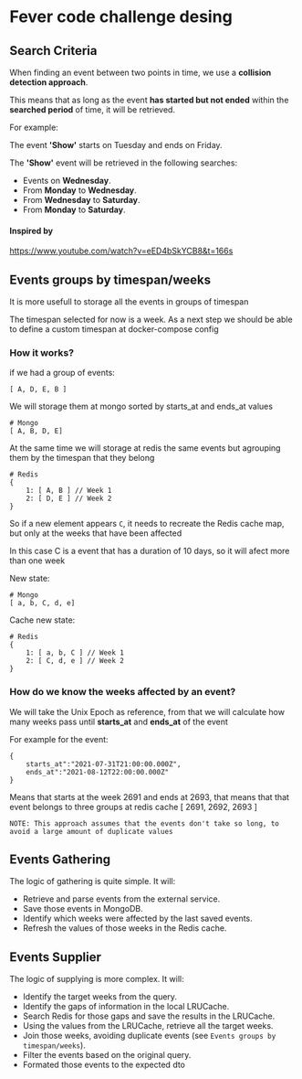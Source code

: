 # Fever code challenge desing

## Search Criteria

When finding an event between two points in time, we use a **collision detection approach**.

This means that as long as the event **has started but not ended** within the **searched period** of time, it will be retrieved.

For example:

The event **'Show'** starts on Tuesday and ends on Friday.

The **'Show'** event will be retrieved in the following searches:

* Events on **Wednesday**.
* From **Monday** to **Wednesday**.
* From **Wednesday** to **Saturday**.
* From **Monday** to **Saturday**.


#### Inspired by
https://www.youtube.com/watch?v=eED4bSkYCB8&t=166s



## Events groups by timespan/weeks

It is more usefull to storage all the events in groups of timespan

The timespan selected for now is a week. As a next step we should be able to define a custom timespan at docker-compose config

### How it works?

if we had a group of events:

	[ A, D, E, B ]

We will storage them at mongo sorted by starts_at and ends_at values

	# Mongo
	[ A, B, D, E]

At the same time we will storage at redis the same events but agrouping them by the timespan that they belong

	# Redis
	{
		1: [ A, B ] // Week 1
		2: [ D, E ] // Week 2
	}

So if a new element appears `C`, it needs to recreate the Redis cache map, but only at the weeks that have been affected

In this case C is a event that has a duration of 10 days, so it will afect more than one week

New state:

	# Mongo
	[ a, b, C, d, e]

Cache new state:

	# Redis
	{
		1: [ a, b, C ] // Week 1
		2: [ C, d, e ] // Week 2
	}

### How do we know the weeks affected by an event?

We will take the Unix Epoch as reference, from that we will calculate how many weeks pass until **starts_at** and **ends_at** of the event

For example for the event:

	{
		starts_at":"2021-07-31T21:00:00.000Z",
		ends_at":"2021-08-12T22:00:00.000Z"
	}

Means that starts at the week 2691 and ends at 2693, that means that that event belongs to three groups at redis cache [ 2691, 2692, 2693 ]

	NOTE: This approach assumes that the events don't take so long, to avoid a large amount of duplicate values

## Events Gathering

The logic of gathering is quite simple. It will:

* Retrieve and parse events from the external service.
* Save those events in MongoDB.
* Identify which weeks were affected by the last saved events.
* Refresh the values of those weeks in the Redis cache.

## Events Supplier

The logic of supplying is more complex. It will:

* Identify the target weeks from the query.
* Identify the gaps of information in the local LRUCache.
* Search Redis for those gaps and save the results in the LRUCache.
* Using the values from the LRUCache, retrieve all the target weeks.
* Join those weeks, avoiding duplicate events (see `Events groups by timespan/weeks`).
* Filter the events based on the original query.
* Formated those events to the expected dto